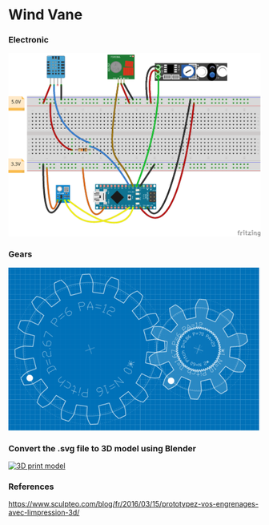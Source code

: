 # Wind Vane

### Electronic

[![Electronic schema](https://raw.githubusercontent.com/rbello/NanoWindVane/master/doc/Electronic_bb.png)](https://raw.githubusercontent.com/rbello/NanoWindVane/master/doc/Electronic_bb.png)

### Gears

[![Gears](https://raw.githubusercontent.com/rbello/NanoWindVane/master/doc/Gears_bb.png)](http://geargenerator.com/#200,200,100,6,1,1,15702.900000006599,3,1,16,2.6666666666666665,6,12,-110,0,0,10,1.6666666666666667,6,12,0,1,1,60,0.8571428571428571,70,20,-60,0,0,2,742)

### Convert the .svg file to 3D model using Blender

[![3D print model](http://img.youtube.com/vi/5oUQfBGy4E4/0.jpg)](http://www.youtube.com/watch?v=5oUQfBGy4E4 "Turn a .svg file into a 3D printable model using Blender")

### References

https://www.sculpteo.com/blog/fr/2016/03/15/prototypez-vos-engrenages-avec-limpression-3d/